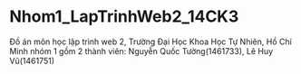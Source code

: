 # Nhom1_LapTrinhWeb2_14CK3
Đồ án môn học lập trình web 2, Trường Đại Học Khoa Học Tự Nhiên, Hồ Chí Minh nhóm 1 gồm 2 thành viên: Nguyễn Quốc Tường(1461733), Lê Huy Vũ(1461751)
